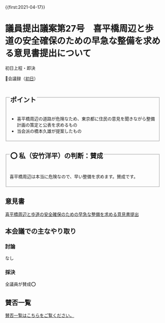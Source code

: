 {{first:2021-04-17}}

# 議員提出議案第27号　喜平橋周辺と歩道の安全確保のための早急な整備を求める意見書提出について

<i class="fa fa-gavel" aria-hidden="true"></i> 初日上程・即決

<p id="read-kaigiroku">📄会議録（<a href="https://ssp.kaigiroku.net/tenant/kodaira/SpMinuteView.html?council_id=1201&schedule_id=2&minute_id=212&is_search=true">初日</a>）</p>

<fieldset class="pnt">
  <legend><h2>ポイント</h2></legend>

- 喜平橋周辺の道路が危険なため、東京都に住民の意見を聞きながら整備計画の策定と公表を求めるもの
- 当会派の橋本久雄が提案したもの

</fieldset>

<fieldset class="sanpi">
  <legend><h2>⭕️ 私（安竹洋平）の判断：賛成</h2></legend>

喜平橋周辺は本当に危険なので、早い整備を求めます。賛成です。

</fieldset>

## 意見書

[喜平橋周辺と歩道の安全確保のための早急な整備を求める意見書提出](https://ssp.kaigiroku.net/tenant/kodaira/SpMaterial.html?tenant_id=165&power_user=false&view_years=&council_id=1202&schedule_id=14&minute_id=1&is_search=true)


## 本会議での主なやり取り
### 討論

なし

### 採決

全議員が賛成⭕️


## 賛否一覧
[賛否一覧はこちらをご覧ください。](../kekka-ichiran.md#賛否)